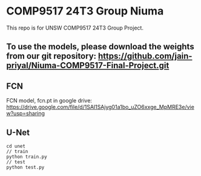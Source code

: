 # COMP9517 24T3 Group Niuma

This repo is for UNSW COMP9517 24T3 Group Project. 

## To use the models, please download the weights from our git repository: https://github.com/jain-priyal/Niuma-COMP9517-Final-Project.git

## FCN
FCN model, fcn.pt in google drive:
https://drive.google.com/file/d/1SAl1SAjyg01a1bo_uZO6xxge_MpMRE3e/view?usp=sharing

## U-Net
```
cd unet
// train
python train.py
// test
python test.py
```
